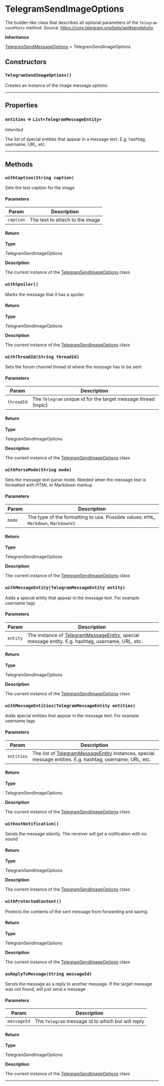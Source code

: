 # TelegramSendImageOptions

The builder-like class that describes all optional parameters of the `Telegram` `sendPhoto` method.
Source: https://core.telegram.org/bots/api#sendphoto

**Inheritance**

[TelegramSendMessageOptions](/types/Classes/TelegramSendMessageOptions.md)
&gt;
TelegramSendImageOptions

## Constructors

### `TelegramSendImageOptions()`

Creates an instance of the image message options

---

## Properties

### `entities` → `List<TelegramMessageEntity>`

_Inherited_

The list of special entities that appear in a message text. E.g. hashtag, username, URL, etc.

---

## Methods

### `withCaption(String caption)`

Sets the text caption for the image

#### Parameters

| Param     | Description                     |
| --------- | ------------------------------- |
| `caption` | The text to attach to the image |

#### Return

**Type**

TelegramSendImageOptions

**Description**

The current instance of the [TelegramSendImageOptions](/types/Classes/TelegramSendImageOptions.md) class

### `withSpoiler()`

Marks the message that it has a spoiler

#### Return

**Type**

TelegramSendImageOptions

**Description**

The current instance of the [TelegramSendImageOptions](/types/Classes/TelegramSendImageOptions.md) class

### `withThreadId(String threadId)`

Sets the forum channel thread id where the message has to be sent

#### Parameters

| Param      | Description                                                    |
| ---------- | -------------------------------------------------------------- |
| `threadId` | The `Telegram` unique id for the target message thread (topic) |

#### Return

**Type**

TelegramSendImageOptions

**Description**

The current instance of the [TelegramSendImageOptions](/types/Classes/TelegramSendImageOptions.md) class

### `withParseMode(String mode)`

Sets the message text parse mode. Needed when the message text is formatted with HTML or Markdown markup

#### Parameters

| Param  | Description                                                                          |
| ------ | ------------------------------------------------------------------------------------ |
| `mode` | The type of the formatting to use. Possible values: `HTML`, `Markdown`, `MarkdownV2` |

#### Return

**Type**

TelegramSendImageOptions

**Description**

The current instance of the [TelegramSendImageOptions](/types/Classes/TelegramSendImageOptions.md) class

### `withMessageEntity(TelegramMessageEntity entity)`

Adds a special entity that appear in the message text. For example username tags

#### Parameters

| Param    | Description                                                                                                                                 |
| -------- | ------------------------------------------------------------------------------------------------------------------------------------------- |
| `entity` | The instance of [TelegramMessageEntity](/types/Classes/TelegramMessageEntity.md), special message entity. E.g. hashtag, username, URL, etc. |

#### Return

**Type**

TelegramSendImageOptions

**Description**

The current instance of the [TelegramSendImageOptions](/types/Classes/TelegramSendImageOptions.md) class

### `withMessageEntities(TelegramMessageEntity entities)`

Adds special entities that appear in the message text. For example username tags

#### Parameters

| Param      | Description                                                                                                                                         |
| ---------- | --------------------------------------------------------------------------------------------------------------------------------------------------- |
| `entities` | The list of [TelegramMessageEntity](/types/Classes/TelegramMessageEntity.md) instances, special message entities. E.g. hashtag, username, URL, etc. |

#### Return

**Type**

TelegramSendImageOptions

**Description**

The current instance of the [TelegramSendImageOptions](/types/Classes/TelegramSendImageOptions.md) class

### `withoutNotification()`

Sends the message silently. The receiver will get a notification with no sound

#### Return

**Type**

TelegramSendImageOptions

**Description**

The current instance of the [TelegramSendImageOptions](/types/Classes/TelegramSendImageOptions.md) class

### `withProtectedContent()`

Protects the contents of the sent message from forwarding and saving

#### Return

**Type**

TelegramSendImageOptions

**Description**

The current instance of the [TelegramSendImageOptions](/types/Classes/TelegramSendImageOptions.md) class

### `asReplyToMessage(String messageId)`

Sends the message as a reply to another message. If the target message was not found, will just send a message

#### Parameters

| Param       | Description                                       |
| ----------- | ------------------------------------------------- |
| `messageId` | The `Telegram` message id to which bot will reply |

#### Return

**Type**

TelegramSendImageOptions

**Description**

The current instance of the [TelegramSendImageOptions](/types/Classes/TelegramSendImageOptions.md) class

---

